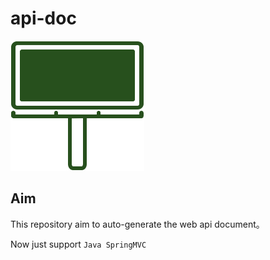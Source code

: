 # api-doc

![](https://raw.githubusercontent.com/hsjfans/git_resource/master/20190605070555.png)


## Aim

This repository aim to auto-generate the web api 
document。 

Now just support `Java SpringMVC`


